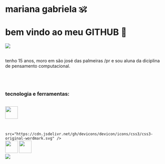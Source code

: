 <div display="inline-block">
<h1 aling="left"> mariana gabriela 🕉 </h1>
<h1 aling="left"> bem vindo ao meu </b>GITHUB</b> 🔎  </h1>

<img src="https://cdn.jsdelivr.net/gh/devicons/devicon/icons/adonisjs/adonisjs-original.svg" />
</br>
</br>

tenho 15 anos, moro em são josé das palmeiras /pr e sou aluna da diciplina de pensamento computacional.

</br>
</br>

###  tecnologia e ferramentas:
<code> 
<img width="40px"  src="https://cdn.jsdelivr.net/gh/devicons/devicon/icons/html5/html5-original-wordmark.svg" />
  
</code> 
<code>
  <img width="40px" />src="https://cdn.jsdelivr.net/gh/devicons/devicon/icons/css3/css3-original-wordmark.svg" />
</code>
<img  width="40px" src="https://cdn.jsdelivr.net/gh/devicons/devicon/icons/git/git-original-wordmark.svg" />  
</code>
<img  width="40px"src="https://cdn.jsdelivr.net/gh/devicons/devicon/icons/github/github-original-wordmark.svg" />
</code>
<code>
<img src="https://cdn.jsdelivr.net/gh/devicons/devicon/icons/vscode/vscode-original-wordmark.svg" />

</code>




























